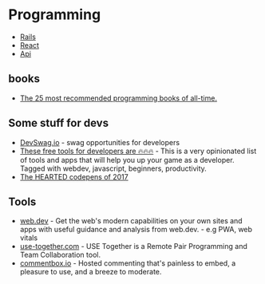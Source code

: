 # Programming

- [Rails](rails)
- [React](react)
- [Api](api)


## books
- [The 25 most recommended programming books of all-time.](https://dev.to/daolf/the-25-most-recommended-programming-books-of-all-time-5fel)

## Some stuff for devs
- [DevSwag.io](https://devswag.io/) - swag opportunities for developers
- [These free tools for developers are 🔥🔥🔥](https://dev.to/fayaz/this-free-tools-for-developers-are-45p3) - This is a very opinionated list of tools and apps that will help you up your game as a developer. Tagged with webdev, javascript, beginners, productivity.
- [The HEARTED codepens of 2017](https://codepen.io/2017/popular/pens/)

## Tools
- [web.dev](https://web.dev/) - Get the web's modern capabilities on your own sites and apps with useful guidance and analysis from web.dev. - e.g PWA, web vitals
- [use-together.com](https://www.use-together.com/) - USE Together is a Remote Pair Programming and Team Collaboration tool.
- [commentbox.io](https://commentbox.io/) - Hosted commenting that's painless to embed, a pleasure to use, and a breeze to moderate.
